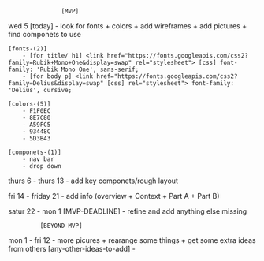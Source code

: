                    [MVP]
wed 5 [today]
    - look for fonts + colors + add wireframes + add pictures + find componets to use

    [fonts-(2)]
        - [for title/ h1] <link href="https://fonts.googleapis.com/css2?family=Rubik+Mono+One&display=swap" rel="stylesheet"> [css] font-family: 'Rubik Mono One', sans-serif;
        - [for body p] <link href="https://fonts.googleapis.com/css2?family=Delius&display=swap" [css] rel="stylesheet"> font-family: 'Delius', cursive;

    [colors-(5)]
        - F1F0EC
        - 8E7C80
        - A59FC5
        - 93448C
        - 5D3B43

    [componets-(1)]
        - nav bar
        - drop down

thurs 6 - thurs 13
    - add key componets/rough layout

fri 14 - friday 21
    - add info (overview + Context + Part A + Part B)

satur 22 - mon 1 [MVP-DEADLINE]
    - refine and add anything else missing

             [BEYOND MVP]

mon 1 - fri 12
    - more picures + rearange some things + get some extra ideas from others
    [any-other-ideas-to-add]
    -
